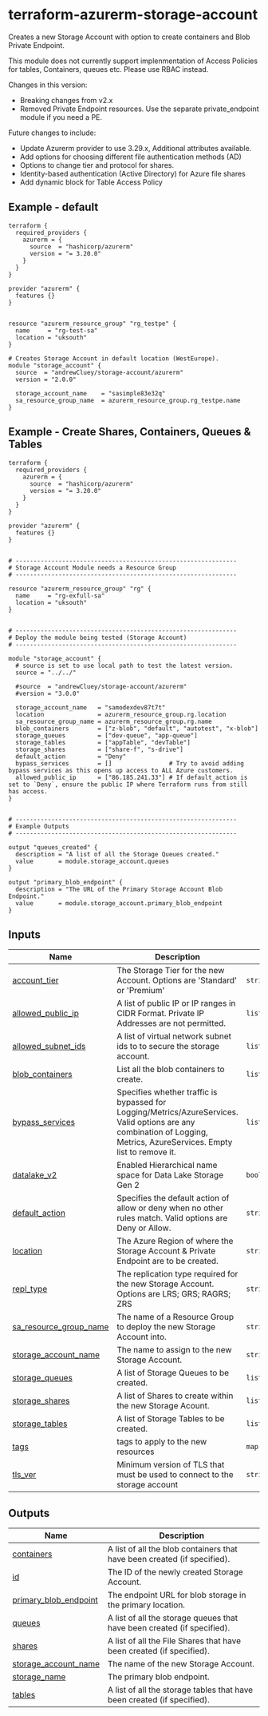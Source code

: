 <!-- BEGIN_TF_DOCS -->
# terraform-azurerm-storage-account

Creates a new Storage Account with option to create containers and Blob Private Endpoint.

This module does not currently support implenmentation of Access Policies for tables, Containers, queues etc.
Please use RBAC instead.

Changes in this version:
  - Breaking changes from v2.x
  - Removed Private Endpoint resources. Use the separate private\_endpoint module if you need a PE.

Future changes to include:
  - Update Azurerm provider to use 3.29.x, Additional attributes available.
  - Add options for choosing different file authentication methods (AD)
  - Options to change tier and protocol for shares.
  - Identity-based authentication (Active Directory) for Azure file shares
  - Add dynamic block for Table Access Policy

## Example - default
```hcl
terraform {
  required_providers {
    azurerm = {
      source  = "hashicorp/azurerm"
      version = "= 3.20.0"
    }
  }
}

provider "azurerm" {
  features {}
}


resource "azurerm_resource_group" "rg_testpe" {
  name     = "rg-test-sa"
  location = "uksouth"
}

# Creates Storage Account in default location (WestEurope).
module "storage_account" {
  source  = "andrewCluey/storage-account/azurerm"
  version = "2.0.0"

  storage_account_name    = "sasimple83e32q"
  sa_resource_group_name  = azurerm_resource_group.rg_testpe.name
}
```

## Example - Create Shares, Containers, Queues & Tables
```hcl
terraform {
  required_providers {
    azurerm = {
      source  = "hashicorp/azurerm"
      version = "= 3.20.0"
    }
  }
}

provider "azurerm" {
  features {}
}


# --------------------------------------------------------------
# Storage Account Module needs a Resource Group
# --------------------------------------------------------------

resource "azurerm_resource_group" "rg" {
  name     = "rg-exfull-sa"
  location = "uksouth"
}


# --------------------------------------------------------------
# Deploy the module being tested (Storage Account)
# --------------------------------------------------------------

module "storage_account" {
  # source is set to use local path to test the latest version. 
  source = "../../"

  #source  = "andrewCluey/storage-account/azurerm"
  #version = "3.0.0"
  
  storage_account_name   = "samodexdev87t7t"
  location               = azurerm_resource_group.rg.location
  sa_resource_group_name = azurerm_resource_group.rg.name
  blob_containers        = ["z-blob", "default", "autotest", "x-blob"]
  storage_queues         = ["dev-queue", "app-queue"]
  storage_tables         = ["appTable", "devTable"]
  storage_shares         = ["share-f", "s-drive"]
  default_action         = "Deny"
  bypass_services        = []                # Try to avoid adding bypass services as this opens up access to ALL Azure customers.
  allowed_public_ip      = ["86.185.241.33"] # If default_action is set to `Deny`, ensure the public IP where Terraform runs from still has access.
}


# --------------------------------------------------------------
# Example Outputs
# --------------------------------------------------------------

output "queues_created" {
  description = "A list of all the Storage Queues created."
  value       = module.storage_account.queues
}

output "primary_blob_endpoint" {
  description = "The URL of the Primary Storage Account Blob Endpoint."
  value       = module.storage_account.primary_blob_endpoint
}
```


## Inputs

| Name | Description | Type | Default | Required |
|------|-------------|------|---------|:--------:|
| <a name="input_account_tier"></a> [account\_tier](#input\_account\_tier) | The Storage Tier for the new Account. Options are 'Standard' or 'Premium' | `string` | `"Standard"` | no |
| <a name="input_allowed_public_ip"></a> [allowed\_public\_ip](#input\_allowed\_public\_ip) | A list of public IP or IP ranges in CIDR Format. Private IP Addresses are not permitted. | `list(string)` | `[]` | no |
| <a name="input_allowed_subnet_ids"></a> [allowed\_subnet\_ids](#input\_allowed\_subnet\_ids) | A list of virtual network subnet ids to to secure the storage account. | `list(string)` | `[]` | no |
| <a name="input_blob_containers"></a> [blob\_containers](#input\_blob\_containers) | List all the blob containers to create. | `list(any)` | `[]` | no |
| <a name="input_bypass_services"></a> [bypass\_services](#input\_bypass\_services) | Specifies whether traffic is bypassed for Logging/Metrics/AzureServices. Valid options are any combination of Logging, Metrics, AzureServices. Empty list to remove it. | `list(string)` | `[]` | no |
| <a name="input_datalake_v2"></a> [datalake\_v2](#input\_datalake\_v2) | Enabled Hierarchical name space for Data Lake Storage Gen 2 | `bool` | `false` | no |
| <a name="input_default_action"></a> [default\_action](#input\_default\_action) | Specifies the default action of allow or deny when no other rules match. Valid options are Deny or Allow. | `string` | `"Allow"` | no |
| <a name="input_location"></a> [location](#input\_location) | The Azure Region of where the Storage Account & Private Endpoint are to be created. | `string` | `"uksouth"` | no |
| <a name="input_repl_type"></a> [repl\_type](#input\_repl\_type) | The replication type required for the new Storage Account. Options are LRS; GRS; RAGRS; ZRS | `string` | `"GRS"` | no |
| <a name="input_sa_resource_group_name"></a> [sa\_resource\_group\_name](#input\_sa\_resource\_group\_name) | The name of a Resource Group to deploy the new Storage Account into. | `string` | n/a | yes |
| <a name="input_storage_account_name"></a> [storage\_account\_name](#input\_storage\_account\_name) | The name to assign to the new Storage Account. | `string` | n/a | yes |
| <a name="input_storage_queues"></a> [storage\_queues](#input\_storage\_queues) | A list of Storage Queues to be created. | `list(string)` | `[]` | no |
| <a name="input_storage_shares"></a> [storage\_shares](#input\_storage\_shares) | A list of Shares to create within the new Storage Acount. | `list(string)` | `[]` | no |
| <a name="input_storage_tables"></a> [storage\_tables](#input\_storage\_tables) | A list of Storage Tables to be created. | `list(string)` | `[]` | no |
| <a name="input_tags"></a> [tags](#input\_tags) | tags to apply to the new resources | `map(string)` | `null` | no |
| <a name="input_tls_ver"></a> [tls\_ver](#input\_tls\_ver) | Minimum version of TLS that must be used to connect to the storage account | `string` | `"TLS1_2"` | no |

## Outputs

| Name | Description |
|------|-------------|
| <a name="output_containers"></a> [containers](#output\_containers) | A list of all the blob containers that have been created (if specified). |
| <a name="output_id"></a> [id](#output\_id) | The ID of the newly created Storage Account. |
| <a name="output_primary_blob_endpoint"></a> [primary\_blob\_endpoint](#output\_primary\_blob\_endpoint) | The endpoint URL for blob storage in the primary location. |
| <a name="output_queues"></a> [queues](#output\_queues) | A list of all the storage queues that have been created (if specified). |
| <a name="output_shares"></a> [shares](#output\_shares) | A list of all the File Shares that have been created (if specified). |
| <a name="output_storage_account_name"></a> [storage\_account\_name](#output\_storage\_account\_name) | The name of the new Storage Account. |
| <a name="output_storage_name"></a> [storage\_name](#output\_storage\_name) | The primary blob endpoint. |
| <a name="output_tables"></a> [tables](#output\_tables) | A list of all the storage tables that have been created (if specified). |
<!-- END_TF_DOCS -->